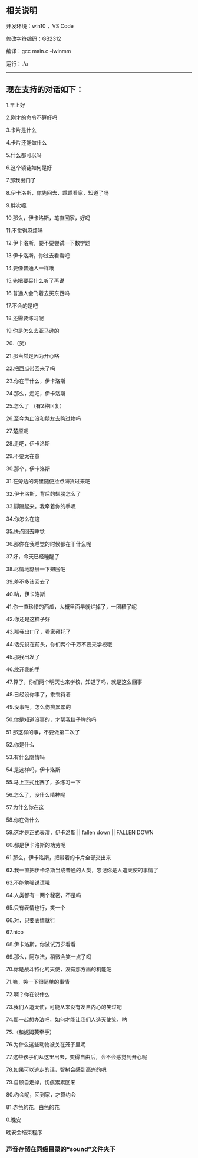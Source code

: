 ## 相关说明
开发环境：win10 ，VS Code 

修改字符编码：GB2312

编译：gcc main.c -lwinmm

运行：./a

---
## 现在支持的对话如下：

1.早上好

2.刚才的命令不算好吗

3.卡片是什么

4.卡片还能做什么

5.什么都可以吗

6.这个锁链如何是好

7.那我出门了

8.伊卡洛斯，你先回去，乖乖看家，知道了吗

9.胖次嘎

10.那么，伊卡洛斯，笔直回家，好吗

11.不觉得麻烦吗

12.伊卡洛斯，要不要尝试一下数学题

13.伊卡洛斯，你过去看看吧

14.要像普通人一样哦

15.先把要买什么听了再说

16.普通人会飞着去买东西吗

17.不会的是吧

18.还需要练习呢

19.你是怎么去亚马逊的

20.（笑）

21.那当然是因为开心咯

22.把西瓜带回来了吗

23.你在干什么，伊卡洛斯

24.那么，走吧，伊卡洛斯

25.怎么了  （有2种回复）

26.至今为止没和朋友去购过物吗

27.楚原呢

28.走吧，伊卡洛斯

29.不要太在意

30.那个，伊卡洛斯

31.在旁边的海里随便捡点海货过来吧

32.伊卡洛斯，背后的翅膀怎么了

33.脚踢起来，我牵着你的手呢

34.你怎么在这

35.快点回去睡觉

36.那你在我睡觉的时候都在干什么呢

37.好，今天已经睡醒了

38.尽情地舒展一下翅膀吧

39.差不多该回去了

40.呐，伊卡洛斯

41.你一直珍惜的西瓜，大概里面早就烂掉了，一团糟了呢

42.你还是这样子好

43.那我出门了，看家拜托了

44.话先说在前头，你们两个千万不要来学校哦

45.那我出发了

46.放开我的手

47.算了，你们两个明天也来学校，知道了吗，就是这么回事

48.已经没你事了，乖乖待着

49.没事吧，怎么伤痕累累的

50.你是知道没事的，才帮我挡子弹的吗

51.那这样的事，不要做第二次了

52.你是什么

53.有什么隐情吗

54.是这样吗，伊卡洛斯

55.马上正式比赛了，多练习一下

56.怎么了，没什么精神呢

57.为什么你在这

58.你在做什么

59.这才是正式表演，伊卡洛斯 || fallen down || FALLEN DOWN

60.都是伊卡洛斯的功劳呢

61.那么，伊卡洛斯，把带着的卡片全部交出来

62.我一直把伊卡洛斯当成普通的人类，忘记你是人造天使的事情了

63.不能勉强说谎哦

64.人类都有一两个秘密，不是吗

65.只有表情也行，笑一个

66.对，只要表情就行

67.nico

68.伊卡洛斯，你试试万岁看看

69.那么，阿尔法，稍微会笑一点了吗

70.你是战斗特化的天使，没有那方面的机能吧

71.嘛，笑一下很简单的事情

72.啊？你在说什么

73.我们人造天使，可能从来没有发自内心的笑过吧

74.那一起想办法吧，如何才能让我们人造天使笑，呐

75.（和妮姆芙牵手）

76.为什么这些动物被关在笼子里呢

77.这些孩子们从这里出去，变得自由后，会不会感觉到开心呢

78.如果可以逃走的话，智树会感到高兴的吧

79.自顾自走掉，伤痕累累回来

80.约会呢，回到家，才算约会

81.赤色的花，白色的花

0.晚安

晚安会结束程序


### 声音存储在同级目录的“sound”文件夹下